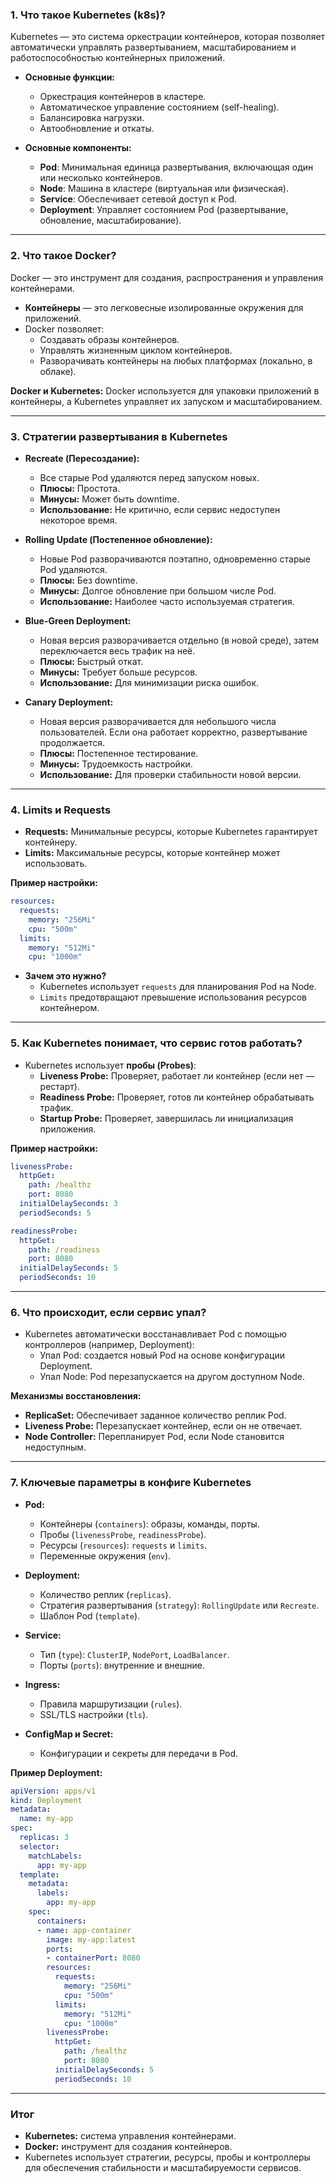 ### **1. Что такое Kubernetes (k8s)?**

Kubernetes — это система оркестрации контейнеров, которая позволяет автоматически управлять развертыванием, масштабированием и работоспособностью контейнерных приложений.

- **Основные функции:**
    
    - Оркестрация контейнеров в кластере.
    - Автоматическое управление состоянием (self-healing).
    - Балансировка нагрузки.
    - Автообновление и откаты.
- **Основные компоненты:**
    
    - **Pod**: Минимальная единица развертывания, включающая один или несколько контейнеров.
    - **Node**: Машина в кластере (виртуальная или физическая).
    - **Service**: Обеспечивает сетевой доступ к Pod.
    - **Deployment**: Управляет состоянием Pod (развертывание, обновление, масштабирование).

---

### **2. Что такое Docker?**

Docker — это инструмент для создания, распространения и управления контейнерами.

- **Контейнеры** — это легковесные изолированные окружения для приложений.
- Docker позволяет:
    - Создавать образы контейнеров.
    - Управлять жизненным циклом контейнеров.
    - Разворачивать контейнеры на любых платформах (локально, в облаке).

**Docker и Kubernetes:** Docker используется для упаковки приложений в контейнеры, а Kubernetes управляет их запуском и масштабированием.

---

### **3. Стратегии развертывания в Kubernetes**

- **Recreate (Пересоздание):**
    
    - Все старые Pod удаляются перед запуском новых.
    - **Плюсы:** Простота.
    - **Минусы:** Может быть downtime.
    - **Использование:** Не критично, если сервис недоступен некоторое время.
- **Rolling Update (Постепенное обновление):**
    
    - Новые Pod разворачиваются поэтапно, одновременно старые Pod удаляются.
    - **Плюсы:** Без downtime.
    - **Минусы:** Долгое обновление при большом числе Pod.
    - **Использование:** Наиболее часто используемая стратегия.
- **Blue-Green Deployment:**
    
    - Новая версия разворачивается отдельно (в новой среде), затем переключается весь трафик на неё.
    - **Плюсы:** Быстрый откат.
    - **Минусы:** Требует больше ресурсов.
    - **Использование:** Для минимизации риска ошибок.
- **Canary Deployment:**
    
    - Новая версия разворачивается для небольшого числа пользователей. Если она работает корректно, развертывание продолжается.
    - **Плюсы:** Постепенное тестирование.
    - **Минусы:** Трудоемкость настройки.
    - **Использование:** Для проверки стабильности новой версии.

---

### **4. Limits и Requests**

- **Requests:** Минимальные ресурсы, которые Kubernetes гарантирует контейнеру.
- **Limits:** Максимальные ресурсы, которые контейнер может использовать.

**Пример настройки:**

```yaml
resources:
  requests:
    memory: "256Mi"
    cpu: "500m"
  limits:
    memory: "512Mi"
    cpu: "1000m"
```

- **Зачем это нужно?**
    - Kubernetes использует `requests` для планирования Pod на Node.
    - `Limits` предотвращают превышение использования ресурсов контейнером.

---

### **5. Как Kubernetes понимает, что сервис готов работать?**

- Kubernetes использует **пробы (Probes)**:
    - **Liveness Probe:** Проверяет, работает ли контейнер (если нет — рестарт).
    - **Readiness Probe:** Проверяет, готов ли контейнер обрабатывать трафик.
    - **Startup Probe:** Проверяет, завершилась ли инициализация приложения.

**Пример настройки:**

```yaml
livenessProbe:
  httpGet:
    path: /healthz
    port: 8080
  initialDelaySeconds: 3
  periodSeconds: 5

readinessProbe:
  httpGet:
    path: /readiness
    port: 8080
  initialDelaySeconds: 5
  periodSeconds: 10
```

---

### **6. Что происходит, если сервис упал?**

- Kubernetes автоматически восстанавливает Pod с помощью контроллеров (например, Deployment):
    - Упал Pod: создается новый Pod на основе конфигурации Deployment.
    - Упал Node: Pod перезапускается на другом доступном Node.

**Механизмы восстановления:**

- **ReplicaSet:** Обеспечивает заданное количество реплик Pod.
- **Liveness Probe:** Перезапускает контейнер, если он не отвечает.
- **Node Controller:** Перепланирует Pod, если Node становится недоступным.

---

### **7. Ключевые параметры в конфиге Kubernetes**

- **Pod:**
    
    - Контейнеры (`containers`): образы, команды, порты.
    - Пробы (`livenessProbe`, `readinessProbe`).
    - Ресурсы (`resources`): `requests` и `limits`.
    - Переменные окружения (`env`).
- **Deployment:**
    
    - Количество реплик (`replicas`).
    - Стратегия развертывания (`strategy`): `RollingUpdate` или `Recreate`.
    - Шаблон Pod (`template`).
- **Service:**
    
    - Тип (`type`): `ClusterIP`, `NodePort`, `LoadBalancer`.
    - Порты (`ports`): внутренние и внешние.
- **Ingress:**
    
    - Правила маршрутизации (`rules`).
    - SSL/TLS настройки (`tls`).
- **ConfigMap и Secret:**
    
    - Конфигурации и секреты для передачи в Pod.

**Пример Deployment:**

```yaml
apiVersion: apps/v1
kind: Deployment
metadata:
  name: my-app
spec:
  replicas: 3
  selector:
    matchLabels:
      app: my-app
  template:
    metadata:
      labels:
        app: my-app
    spec:
      containers:
      - name: app-container
        image: my-app:latest
        ports:
        - containerPort: 8080
        resources:
          requests:
            memory: "256Mi"
            cpu: "500m"
          limits:
            memory: "512Mi"
            cpu: "1000m"
        livenessProbe:
          httpGet:
            path: /healthz
            port: 8080
          initialDelaySeconds: 5
          periodSeconds: 10
```

---

### **Итог**

- **Kubernetes:** система управления контейнерами.
- **Docker:** инструмент для создания контейнеров.
- Kubernetes использует стратегии, ресурсы, пробы и контроллеры для обеспечения стабильности и масштабируемости сервисов.